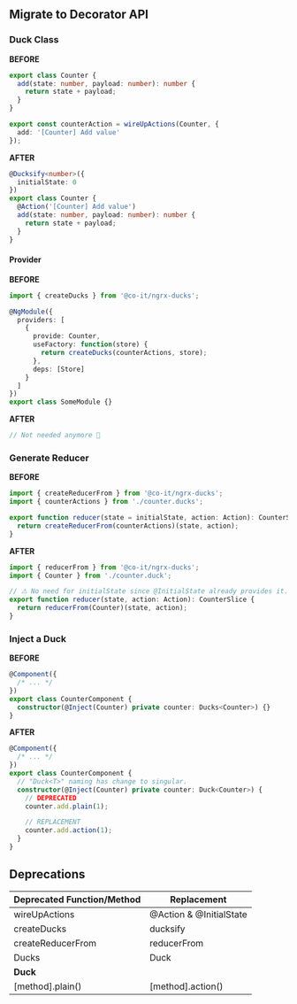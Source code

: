 ## Migrate to Decorator API

### Duck Class

**BEFORE**

```ts
export class Counter {
  add(state: number, payload: number): number {
    return state + payload;
  }
}

export const counterAction = wireUpActions(Counter, {
  add: '[Counter] Add value'
});
```

**AFTER**

```ts
@Ducksify<number>({
  initialState: 0
})
export class Counter {
  @Action('[Counter] Add value')
  add(state: number, payload: number): number {
    return state + payload;
  }
}
```

#### Provider

**BEFORE**

```ts
import { createDucks } from '@co-it/ngrx-ducks';

@NgModule({
  providers: [
    {
      provide: Counter,
      useFactory: function(store) {
        return createDucks(counterActions, store);
      },
      deps: [Store]
    }
  ]
})
export class SomeModule {}
```

**AFTER**

```ts
// Not needed anymore 🚀
```

### Generate Reducer

**BEFORE**

```ts
import { createReducerFrom } from '@co-it/ngrx-ducks';
import { counterActions } from './counter.ducks';

export function reducer(state = initialState, action: Action): CounterSlice {
  return createReducerFrom(counterActions)(state, action);
}
```

**AFTER**

```ts
import { reducerFrom } from '@co-it/ngrx-ducks';
import { Counter } from './counter.duck';

// ⚠ No need for initialState since @InitialState already provides it.
export function reducer(state, action: Action): CounterSlice {
  return reducerFrom(Counter)(state, action);
}
```

### Inject a Duck

**BEFORE**

```ts
@Component({
  /* ... */
})
export class CounterComponent {
  constructor(@Inject(Counter) private counter: Ducks<Counter>) {}
}
```

**AFTER**

```ts
@Component({
  /* ... */
})
export class CounterComponent {
  // "Duck<T>" naming has change to singular.
  constructor(@Inject(Counter) private counter: Duck<Counter>) {
    // DEPRECATED
    counter.add.plain(1);

    // REPLACEMENT
    counter.add.action(1);
  }
}
```

## Deprecations

| Deprecated Function/Method | Replacement             |
| -------------------------- | ----------------------- |
| wireUpActions              | @Action & @InitialState |
| createDucks                | ducksify                |
| createReducerFrom          | reducerFrom             |
| Ducks                      | Duck                    |
| **Duck**                   |                         |
| [method].plain()           | [method].action()       |
